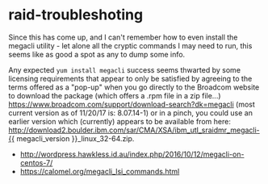 # raid-troubleshoting

Since this has come up, and I can't remember how to even install the megacli utility - let alone all the cryptic commands I may need to run, this seems like as good a spot as any to dump some info.

Any expected `yum install megacli` success seems thwarted by some licensing requirements that appear to only be satisfied by agreeing to the terms offered as a "pop-up" when you go directly to the Broadcom website to download the package (which offers a .rpm file in a zip file...) https://www.broadcom.com/support/download-search?dk=megacli (most current version as of 11/20/17 is: 8.07.14-1) or in a pinch, you could use an earlier version which (currently) appears to be available from here: http://download2.boulder.ibm.com/sar/CMA/XSA/ibm_utl_sraidmr_megacli-{{ megacli_version }}_linux_32-64.zip.


* http://wordpress.hawkless.id.au/index.php/2016/10/12/megacli-on-centos-7/
* https://calomel.org/megacli_lsi_commands.html
